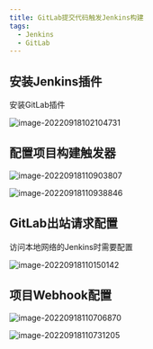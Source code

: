 ```yaml
---
title: GitLab提交代码触发Jenkins构建
tags: 
  - Jenkins
  - GitLab
---
```


## 安装Jenkins插件

安装GitLab插件

<!--more-->

![image-20220918102104731](https://oliver-blog.oss-cn-shenzhen.aliyuncs.com/20220918102105.png)



## 配置项目构建触发器

![image-20220918110903807](https://oliver-blog.oss-cn-shenzhen.aliyuncs.com/20220918110905.png)

![image-20220918110938846](https://oliver-blog.oss-cn-shenzhen.aliyuncs.com/20220918110949.png)



## GitLab出站请求配置

访问本地网络的Jenkins时需要配置

![image-20220918110150142](https://oliver-blog.oss-cn-shenzhen.aliyuncs.com/20220918110151.png)



## 项目Webhook配置

![image-20220918110706870](https://oliver-blog.oss-cn-shenzhen.aliyuncs.com/20220918110709.png)

![image-20220918110731205](https://oliver-blog.oss-cn-shenzhen.aliyuncs.com/20220918110732.png)